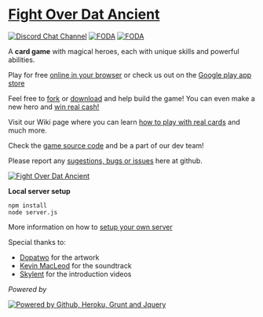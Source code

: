 # [Fight Over Dat Ancient][1]

[![Discord Chat Channel](https://foda-app.herokuapp.com/client/img/discord.png)][2]
  [![FODA](https://foda-app.herokuapp.com/client/img/campaign/ico_rosh.png)][1]  [![FODA](https://foda-app.herokuapp.com/client/img/ratingsymbol_e10.png)][8]

A **card game** with magical heroes, each with unique skills and powerful abilities.

Play for free [online in your browser][1] or check us out on the [Google play app store][10]

Feel free to [fork][3] or [download][4] and help build the game! You can even make a new hero and [win real cash!][5]

Visit our Wiki page where you can learn [how to play with real cards][6] and much more.

Check the [game source code](https://github.com/rafaelcastrocouto/foda) and be a part of our dev team!

Please report any [sugestions, bugs or issues][7] here at github.

[![Fight Over Dat Ancient](https://foda-app.herokuapp.com/client/img/banner.jpg)][1]

**Local server setup**

    npm install
    node server.js

More information on how to [setup your own server][9]

Special thanks to:

 - [Dopatwo](https://www.youtube.com/user/dopatwo) for the artwork 
 - [Kevin MacLeod](https://www.youtube.com/user/kmmusic) for the soundtrack
 - [Skylent](https://www.youtube.com/user/SkylentGames) for the introduction videos

*Powered by*

[![Powered by Github, Heroku, Grunt and Jquery](https://foda-app.herokuapp.com/client/img/poweredby-banner.jpg)][1]

[1]: https://foda-app.herokuapp.com/

[2]: https://discord.gg/FvTDss3

[3]: https://github.com/rafaelcastrocouto/foda/fork

[4]: https://github.com/rafaelcastrocouto/foda/archive/master.zip

[5]: https://github.com/rafaelcastrocouto/dotacard/wiki/How-to-develop-a-new-hero

[6]: https://github.com/rafaelcastrocouto/dotacard/wiki

[7]: https://github.com/rafaelcastrocouto/foda/issues/new

[8]: http://www.esrb.org/ratings/ratings_guide.aspx#rating_categories

[9]: https://github.com/rafaelcastrocouto/dotacard/wiki/How-to-setup-a-local-server

[10]: https://play.google.com/store/apps/details?id=fodaapp.herokuapp.com.foda


